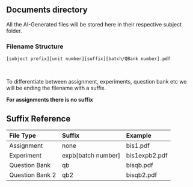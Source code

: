 ## Documents directory

All the AI-Generated files will be stored here in their respective subject folder.

### Filename Structure
``[subject prefix][unit number][suffix][batch/QBank number].pdf``

<br> 

To differentiate between assignment, experiments, question bank etc we will be ending the filename with a suffix.

**For assignments there is no suffix**

## Suffix Reference

| File Type | Suffix     | Example                |
| :-------- | :------- | :------------------------- |
| Assignment | none | bis1.pdf |
| Experiment | expb[batch number] | bis1expb2.pdf |
| Question Bank | qb | bisqb.pdf |
| Question Bank 2 | qb2 | bisqb2.pdf |
